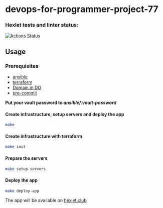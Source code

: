 # devops-for-programmer-project-77

### Hexlet tests and linter status:

[![Actions Status](https://github.com/denbon05/devops-for-programmers-project-77/workflows/hexlet-check/badge.svg)](https://github.com/denbon05/devops-for-programmers-project-77/actions)

## Usage

<h3>Prerequisites</h3>
<ul>
  <li>
    <a href="https://docs.ansible.com/ansible/latest/installation_guide/intro_installation.html">
    ansible
    </a>
  </li>
  <li><a href="https://developer.hashicorp.com/terraform/downloads">terraform</a></li>
  <li><a href="https://cloud.digitalocean.com/">Domain in DO</a></li>
  <li><a href="https://pre-commit.com/">pre-commit</a></li>
</ul>

<p><b>Put your vault password to <i>ansible/.vault-password</i></b></p>

<h4>Create infrastructure, setup servers and deploy the app</h4>

```bash
make
```

<h4>Create infrastructure with terraform</h4>

```bash
make init
```

<h4>Prepare the servers</h4>

```bash
make setup-servers
```

<h4>Deploy the app</h4>

```bash
make deploy-app
```

<p>
  The app will be available on 
  <a href="https://hexlet.club" target="_blank">
    hexlet.club
  </a>
</p>
